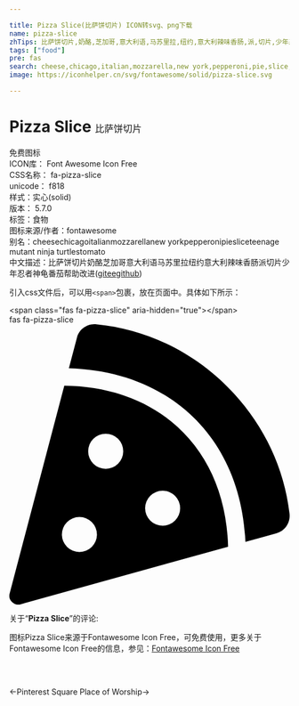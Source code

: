 ```yaml
---

title: Pizza Slice(比萨饼切片) ICON转svg、png下载
name: pizza-slice
zhTips: 比萨饼切片,奶酪,芝加哥,意大利语,马苏里拉,纽约,意大利辣味香肠,派,切片,少年忍者神龟,番茄
tags: ["food"]
pre: fas
search: cheese,chicago,italian,mozzarella,new york,pepperoni,pie,slice,teenage mutant ninja turtles,tomato
image: https://iconhelper.cn/svg/fontawesome/solid/pizza-slice.svg

---
```


# Pizza Slice  <small style="font-size: 60%;font-weight: 100">比萨饼切片</small>


<div class="detail-page">
<p>
<span><span class="badge-success badge">免费图标</span> </span>
<br/>
<span>
ICON库：
<span class="badge-secondary badge">Font Awesome Icon Free</span> 
</span>
<br/>
<span>
CSS名称：
<span class="badge-secondary badge">fa-pizza-slice</span> 
</span>
<br/>
<span>
unicode：
<span class="badge-secondary badge">f818</span> 
<copy-btn content='f818' btn-title=""></copy-btn>
<copy-btn :content='String.fromCodePoint(parseInt("f818", 16))' btn-title="复制U"></copy-btn>
</span><br/><span>样式：<span class="badge-light badge">实心(solid)</span></span>
<br/>
<span>
版本：
<span class="badge-secondary badge">5.7.0</span> 
</span><br/><span>标签：<span class="badge-light badge"><router-link to="/tags/food.html">食物</router-link></span></span>
<br/>
<span>图标来源/作者：<span class="badge-light badge">fontawesome</span></span> 
<br/>
<span>别名：<span class="badge-light badge">cheese</span><span class="badge-light badge">chicago</span><span class="badge-light badge">italian</span><span class="badge-light badge">mozzarella</span><span class="badge-light badge">new york</span><span class="badge-light badge">pepperoni</span><span class="badge-light badge">pie</span><span class="badge-light badge">slice</span><span class="badge-light badge">teenage mutant ninja turtles</span><span class="badge-light badge">tomato</span></span><br/><span class="zh-detail">中文描述：<span class="badge-primary badge">比萨饼切片</span><span class="badge-primary badge">奶酪</span><span class="badge-primary badge">芝加哥</span><span class="badge-primary badge">意大利语</span><span class="badge-primary badge">马苏里拉</span><span class="badge-primary badge">纽约</span><span class="badge-primary badge">意大利辣味香肠</span><span class="badge-primary badge">派</span><span class="badge-primary badge">切片</span><span class="badge-primary badge">少年忍者神龟</span><span class="badge-primary badge">番茄</span><span class="help-link"><span>帮助改进</span>(<a href="https://gitee.com/liuwave/icon-helper/edit/master/json/fontawesome/solid/pizza-slice.json" target="_blank" rel="noopener noreferrer">gitee</a><a href="https://github.com/liuwave/icon-helper/edit/master/json/fontawesome/solid/pizza-slice.json" target="_blank" rel="noopener noreferrer">github</a></span>)</span><br/>
</p>
</div>
<div class="alert alert-dark">
  <i class="fas fa-pizza-slice fa-xs"></i>
  <i class="fas fa-pizza-slice fa-sm"></i>
  <i class="fas fa-pizza-slice fa-lg"></i>
  <i class="fas fa-pizza-slice fa-2x"></i>
  <i class="fas fa-pizza-slice fa-3x"></i>
  <i class="fas fa-pizza-slice fa-5x"></i>
  <i class="fas fa-pizza-slice fa-7x"></i>
</div>
<div>
  <p>引入css文件后，可以用<code>&lt;span&gt;</code>包裹，放在页面中。具体如下所示：    
  </p>
  <div class="alert alert-primary" style="font-size: 14px">
    &lt;span class="fas fa-pizza-slice" aria-hidden="true"&gt;&lt;/span&gt;
    <copy-btn content='<span class="fas fa-pizza-slice" aria-hidden="true"></span>'></copy-btn>
  </div>
  <div class="alert alert-secondary">
    <i class="fas fa-pizza-slice"
    style="font-size: 24px"
    aria-hidden="true"></i> fas fa-pizza-slice
    <copy-btn content="fas fa-pizza-slice" btn-title="复制图标名称"></copy-btn>
  </div>
</div>
<div id="svg" class="svg-wrap">
<svg xmlns="http://www.w3.org/2000/svg" viewBox="0 0 512 512"><path d="M158.87.15c-16.16-1.52-31.2 8.42-35.33 24.12l-14.81 56.27c187.62 5.49 314.54 130.61 322.48 317l56.94-15.78c15.72-4.36 25.49-19.68 23.62-35.9C490.89 165.08 340.78 17.32 158.87.15zm-58.47 112L.55 491.64a16.21 16.21 0 0 0 20 19.75l379-105.1c-4.27-174.89-123.08-292.14-299.15-294.1zM128 416a32 32 0 1 1 32-32 32 32 0 0 1-32 32zm48-152a32 32 0 1 1 32-32 32 32 0 0 1-32 32zm104 104a32 32 0 1 1 32-32 32 32 0 0 1-32 32z"/></svg>
</div>
<detail full-name='fa-pizza-slice'></detail>
<div class="icon-detail__container">
<p>关于“<b>Pizza Slice</b>”的评论:</p>
</div>
<Vssue title="关于“Pizza Slice”的评论" />    
<div><p>图标Pizza Slice来源于Fontawesome Icon Free，可免费使用，更多关于  Fontawesome Icon Free的信息，参见：<a target="_blank" href="https://iconhelper.cn/fontawesome.html">Fontawesome Icon Free</a>
</p></div>

<div style="padding:2rem 0 " class="page-nav"><p class="inner"><span class="prev">←<router-link to="/icon/brands/pinterest-square.html">Pinterest Square</router-link></span> <span class="next"><router-link to="/icon/solid/place-of-worship.html">Place of Worship</router-link>→</span></p></div>

